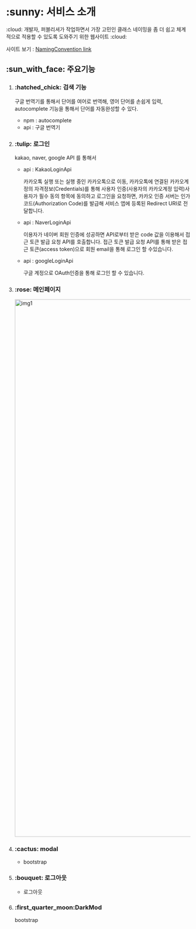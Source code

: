 <h1>:sunny: 서비스 소개</h1>
<p>:cloud: 개발자, 퍼블리셔가 작업하면서 가장 고민인 클래스 네이밍을 좀 더 쉽고 체계적으로 적용할 수 있도록 도와주기 위한 웹사이트 :cloud:</p>

<span>사이트 보기 : [NamingConvention link](https://kimminyoung-naming.cozyfex.com)</span>



<h2>:sun_with_face: 주요기능</h2>
<div>
<ol>
  <li>
    <h3>:hatched_chick: 검색 기능</h3>
    <p>구글 번역기를 통해서 단어를 여어로 번역해, 영어 단어를 손쉽게 입력, autocomplete 기능을 통해서 단어를 자동완성할 수 있다.</p>
    <ul>
      <li> npm : autocomplete</li>
      <li> api : 구글 번역기</li>
    </ul>
  </li>
  <li>
    <h3>:tulip: 로그인 </h3>
    <p>kakao, naver, google API 를 통해서 </p>
    <ul>
      <li> 
        <p>api : KakaoLoginApi</p>
        <span>카카오톡 실행 또는 실행 중인 카카오톡으로 이동, 카카오톡에 연결된 카카오계정의 자격정보(Credentials)를 통해 사용자 인증(사용자의 카카오계정 입력)사용자가 필수 동의 항목에 동의하고 로그인을 요청하면, 카카오 인증 서버는 인가 코드(Authorization Code)를 발급해 서비스 앱에 등록된 Redirect URI로 전달합니다.

</span>
      </li>
      <li> 
        <p>api : NaverLoginApi</p>
        <span>이용자가 네이버 회원 인증에 성공하면 API로부터 받은 code 값을 이용해서 접근 토큰 발급 요청 API를 호출합니다. 접근 토큰 발급 요청 API를 통해 받은 접근 토큰(access token)으로 회원 email을 통해 로그인 할 수있습니다.</span>
      </li>
      <li> 
        <p>api : googleLoginApi</p>
        <span>구글 계정으로 OAuth인증을 통해 로그인 할 수 있습니다.</span>
      </li>
    </ul>
  </li>
   <li>
    <h3>:rose: 메인페이지</h3>
    <img width="1470" alt="img1" src="https://user-images.githubusercontent.com/80198577/223934322-2d212067-4378-4fb8-a93e-6b2f3335a261.png"/>
  </li>
  <li>
    <h3>:cactus: modal</h3>
    <ul>
      <li>bootstrap</li>
    </ul>
  </li>
  <li>
    <h3>:bouquet: 로그아웃</h3>
    <ul>
      <li>로그아웃</li>
    </ul>
  </li>
  <li>
    <h3>:first_quarter_moon:DarkMod</h3> 
  bootstrap
  </li>
</ol>


</div>

